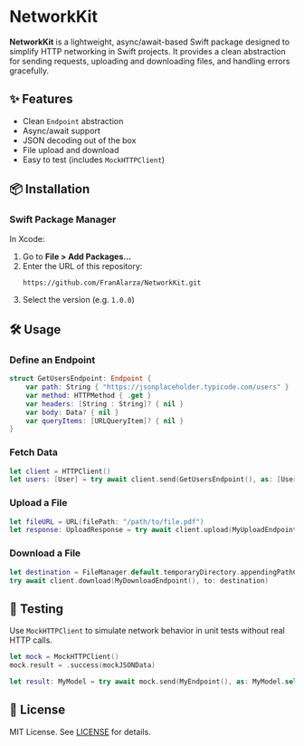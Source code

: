 # NetworkKit

**NetworkKit** is a lightweight, async/await-based Swift package designed to simplify HTTP networking in Swift projects. It provides a clean abstraction for sending requests, uploading and downloading files, and handling errors gracefully.

## ✨ Features

- Clean `Endpoint` abstraction
- Async/await support
- JSON decoding out of the box
- File upload and download
- Easy to test (includes `MockHTTPClient`)

## 📦 Installation

### Swift Package Manager

In Xcode:

1. Go to **File > Add Packages...**
2. Enter the URL of this repository:
   ```
   https://github.com/FranAlarza/NetworkKit.git
   ```
3. Select the version (e.g. `1.0.0`)

## 🛠 Usage

### Define an Endpoint

```swift
struct GetUsersEndpoint: Endpoint {
    var path: String { "https://jsonplaceholder.typicode.com/users" }
    var method: HTTPMethod { .get }
    var headers: [String : String]? { nil }
    var body: Data? { nil }
    var queryItems: [URLQueryItem]? { nil }
}
```

### Fetch Data

```swift
let client = HTTPClient()
let users: [User] = try await client.send(GetUsersEndpoint(), as: [User].self)
```

### Upload a File

```swift
let fileURL = URL(filePath: "/path/to/file.pdf")
let response: UploadResponse = try await client.upload(MyUploadEndpoint(), fileURL: fileURL, as: UploadResponse.self)
```

### Download a File

```swift
let destination = FileManager.default.temporaryDirectory.appendingPathComponent("file.pdf")
try await client.download(MyDownloadEndpoint(), to: destination)
```

## 🧪 Testing

Use `MockHTTPClient` to simulate network behavior in unit tests without real HTTP calls.

```swift
let mock = MockHTTPClient()
mock.result = .success(mockJSONData)

let result: MyModel = try await mock.send(MyEndpoint(), as: MyModel.self)
```

## 📄 License

MIT License. See [LICENSE](LICENSE) for details.
